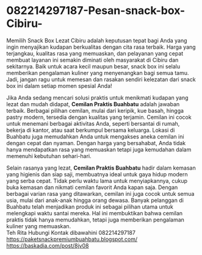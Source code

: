 # 082214297187-Pesan-snack-box-Cibiru-
Memilih Snack Box Lezat Cibiru adalah keputusan tepat bagi Anda yang ingin menyajikan kudapan berkualitas dengan cita rasa terbaik. Harga yang terjangkau, kualitas rasa yang memuaskan, dan pelayanan yang cepat membuat layanan ini semakin diminati oleh masyarakat di Cibiru dan sekitarnya. Baik untuk acara kecil maupun besar, snack box ini selalu memberikan pengalaman kuliner yang menyenangkan bagi semua tamu. Jadi, jangan ragu untuk memesan dan rasakan sendiri kelezatan dari snack box ini dalam setiap momen spesial Anda!   

Jika Anda sedang mencari solusi praktis untuk menikmati kudapan yang lezat dan mudah didapat, **Cemilan Praktis Buahbatu** adalah jawaban terbaik. Berbagai pilihan cemilan, mulai dari keripik, kue basah, hingga pastry modern, tersedia dengan kualitas yang terjamin. Cemilan ini cocok untuk menemani berbagai aktivitas Anda, seperti bersantai di rumah, bekerja di kantor, atau saat berkumpul bersama keluarga. Lokasi di Buahbatu juga memudahkan Anda untuk mengakses aneka cemilan ini dengan cepat dan nyaman. Dengan harga yang bersahabat, Anda tidak hanya mendapatkan rasa yang memuaskan tetapi juga kemudahan dalam memenuhi kebutuhan sehari-hari.  

Selain rasanya yang lezat, **Cemilan Praktis Buahbatu** hadir dalam kemasan yang higienis dan siap saji, membuatnya ideal untuk gaya hidup modern yang serba cepat. Tidak perlu waktu lama untuk menyiapkannya, cukup buka kemasan dan nikmati cemilan favorit Anda kapan saja. Dengan berbagai varian rasa yang ditawarkan, cemilan ini juga cocok untuk semua usia, mulai dari anak-anak hingga orang dewasa. Banyak pelanggan di Buahbatu telah menjadikan produk ini sebagai pilihan utama untuk melengkapi waktu santai mereka. Hal ini membuktikan bahwa cemilan praktis tidak hanya memudahkan, tetapi juga memberikan pengalaman kuliner yang memuaskan.  
Teh Rita
Hubungi Kontak dibawahini
082214297187
https://paketsnackpremiumbuahbatu.blogspot.com/
https://baskadia.com/post/8jv08
